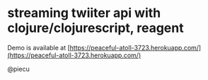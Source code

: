 # streaming twiiter api with clojure/clojurescript, reagent

Demo is available at [https://peaceful-atoll-3723.herokuapp.com/](https://peaceful-atoll-3723.herokuapp.com/)

@piecu